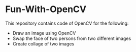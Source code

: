 Fun-With-OpenCV
=========

This repository contains code of OpenCV for the following:

- Draw an image using OpenCV
- Swap the face of two persons from two different images
- Create collage of two images 
